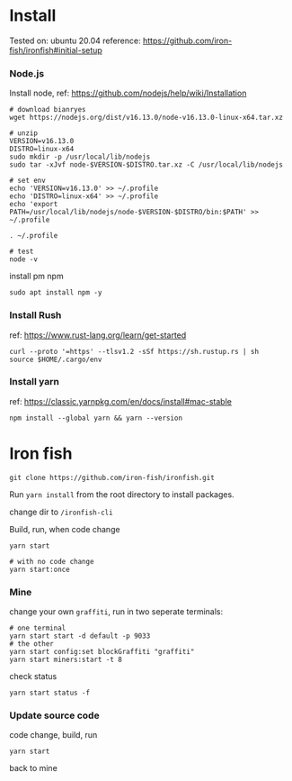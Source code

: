 # Install

Tested on: ubuntu 20.04
reference: https://github.com/iron-fish/ironfish#initial-setup

### Node.js

Install node, ref: https://github.com/nodejs/help/wiki/Installation
```
# download bianryes
wget https://nodejs.org/dist/v16.13.0/node-v16.13.0-linux-x64.tar.xz

# unzip
VERSION=v16.13.0
DISTRO=linux-x64
sudo mkdir -p /usr/local/lib/nodejs
sudo tar -xJvf node-$VERSION-$DISTRO.tar.xz -C /usr/local/lib/nodejs 

# set env
echo 'VERSION=v16.13.0' >> ~/.profile
echo 'DISTRO=linux-x64' >> ~/.profile
echo 'export PATH=/usr/local/lib/nodejs/node-$VERSION-$DISTRO/bin:$PATH' >> ~/.profile

. ~/.profile

# test
node -v
```

install pm npm
```
sudo apt install npm -y
```

### Install Rush

ref: https://www.rust-lang.org/learn/get-started
```
curl --proto '=https' --tlsv1.2 -sSf https://sh.rustup.rs | sh
source $HOME/.cargo/env
```

### Install yarn

ref: https://classic.yarnpkg.com/en/docs/install#mac-stable

```
npm install --global yarn && yarn --version

```

# Iron fish

```
git clone https://github.com/iron-fish/ironfish.git
```

Run `yarn install` from the root directory to install packages.

change dir to `/ironfish-cli`

Build, run, when code change
```
yarn start

# with no code change
yarn start:once
```

### Mine
change your own `graffiti`, run in two seperate terminals:
```
# one terminal
yarn start start -d default -p 9033
# the other
yarn start config:set blockGraffiti "graffiti"
yarn start miners:start -t 8
```

check status
```
yarn start status -f
```

### Update source code

code change, build, run
```
yarn start
```
back to mine
